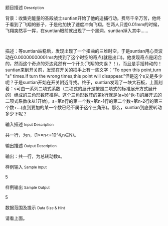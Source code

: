 <div class="panel panel-default">
<div class="area-title">
<span>
题目描述
<small>Description</small>
</span></div>
<div class="panel-body">

<p>背景：收集完能量的圣殿战士suntian开始了他的追捕行动。费尽千辛万苦，他终于看到了飞翔的影子，于是他加快了速度冲向飞翔。在两人只差0.01mm的时候，飞翔突然手一挥，在suntian眼前就出现了一个黑洞。suntian掉入其中……</p>
<p> </p>
<p>描述：等suntian站稳后，发现出现了一个扭曲的三维时空，于是suntian用心灵波动在0.00000000001ms内找到了这个时空的奇点(就是出口)。他发现奇点是闭合的，然而这个奇点的旁边竟然有一个开关(飞翔的失误？！)，而且是手摇转动的！suntian来到开关前，发现在开关的把手上有一些文字：“To open this point,turn "s" times.If turn the wrong times,this point will disappear.”但是这个s又是多少呢？于是suntian开始在开关附近寻找。终于，suntian发现了一块大石板，上面刻着：s可由一系列二项式系数（二项式的展开是按照二项式的标准展开方式展开的）组成的三角形数阵推得。这个三角形数阵的第k行就是(a+b)^(k-1)的展开式的二项式系数(k从1开始)。s=第n行的第一个数+第n-1行的第二个数+第n-2行的第三个数+...(直到要加的某一个数已经不属于这个三角形)。那么，suntian到底要转动多少下呢？</p>

</div>
</div>

<div class="panel panel-default">
<div class="area-title">
<span>
输入描述
<small>Input Description</small>
</span></div>
<div class="panel-body">
<p>共一行，为n，(1&lt;=n&lt;=10^4,n∈N)。</p>

</div>
</div>
<div  class="panel panel-default">
<div class="area-title">
<span>
输出描述
<small>Output Description</small>
</span></div>
<div class="panel-body">

<p>输出：共一行，为总转动数s。</p>

</div>
</div>


<div class="panel panel-default">
<div class="area-title">
<span>
样例输入
<small>Sample Input</small>
</span></div>
<div class="panel-body">
<p>5</p>

</div>
</div>

<div class="panel panel-default">
<div class="area-title">
<span>
样例输出
<small>Sample Output</small>
</span></div>
<div class="panel-body">
<p>5</p>

</div>
</div>

<div class="panel panel-default">
<div class="area-title">
<span>
数据范围及提示
<small>Data Size & Hint</small>
</span></div>
<div class="panel-body">
<p>请看上面。</p>
</div>
</div>